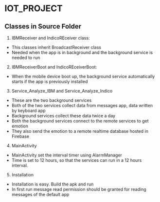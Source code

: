 # IOT_PROJECT
## Classes in Source Folder
1. IBMReceiver and IndicoREceiver class:
* This classes inherit BroadcastReceiver class 
* Needed when the app is in background and the background service is needed to run
2. IBMReceiverBoot and IndicoREceiverBoot:
* When the mobile device boot up, the background service automatically starts if the app is previously installed
3. Service_Analyze_IBM and Service_Analyze_Indico
* These are the two background services
* Both of the two services collect data from messages app, data written by keyboard app
* Background services collect these data twice a day
* Both the background services connect to the remote services to get emotion
* They also send the emotion to a remote realtime database hosted in Firebase
4. MainActivity
* MainActivity set the interval timer using AlarmManager
* Time is set to 12 hours, so that the services can run in a 12 hours interval.
5. Installation
* Installation is easy. Build the apk and run
* In first run message read permission should be granted for reading messages of the default app
